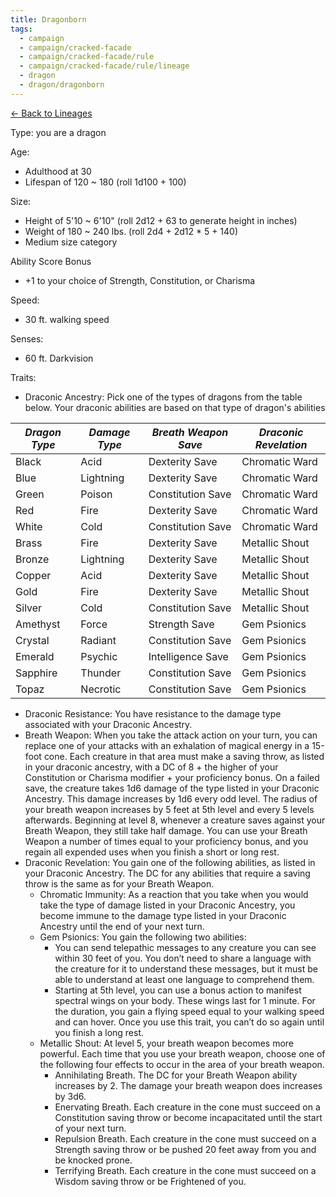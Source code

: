 ```yaml
---
title: Dragonborn
tags:
  - campaign
  - campaign/cracked-facade
  - campaign/cracked-facade/rule
  - campaign/cracked-facade/rule/lineage
  - dragon
  - dragon/dragonborn
---
```


[<- Back to Lineages](index.md)

Type: you are a dragon

Age:

- Adulthood at 30
- Lifespan of 120 ~ 180 (roll 1d100 + 100)

Size:

- Height of 5'10 ~ 6'10" (roll 2d12 + 63 to generate height in inches)
- Weight of 180 ~ 240 lbs. (roll 2d4 + 2d12 * 5 + 140)
- Medium size category

Ability Score Bonus

- +1 to your choice of Strength, Constitution, or Charisma

Speed:

- 30 ft. walking speed

Senses:

- 60 ft. Darkvision

Traits:

- Draconic Ancestry: Pick one of the types of dragons from the table below. Your draconic abilities are based on that type of dragon's abilities

| *Dragon Type* | *Damage Type* | *Breath Weapon Save* | *Draconic Revelation* |
| ----------- | ----------- | ------------------ | ------------------- |
| Black       | Acid        | Dexterity Save     | Chromatic Ward      |
| Blue        | Lightning   | Dexterity Save     | Chromatic Ward      |
| Green       | Poison      | Constitution Save  | Chromatic Ward      |
| Red         | Fire        | Dexterity Save     | Chromatic Ward      |
| White       | Cold        | Constitution Save  | Chromatic Ward      |
| Brass       | Fire        | Dexterity Save     | Metallic Shout      |
| Bronze      | Lightning   | Dexterity Save     | Metallic Shout      |
| Copper      | Acid        | Dexterity Save     | Metallic Shout      |
| Gold        | Fire        | Dexterity Save     | Metallic Shout      |
| Silver      | Cold        | Constitution Save  | Metallic Shout      |
| Amethyst    | Force       | Strength Save      | Gem Psionics        |
| Crystal     | Radiant     | Constitution Save  | Gem Psionics        |
| Emerald     | Psychic     | Intelligence Save  | Gem Psionics        |
| Sapphire    | Thunder     | Constitution Save  | Gem Psionics        |
| Topaz       | Necrotic    | Constitution Save  | Gem Psionics        |

- Draconic Resistance: You have resistance to the damage type associated with your Draconic Ancestry.
- Breath Weapon: When you take the attack action on your turn, you can replace one of your attacks with an exhalation of magical energy in a 15-foot cone. Each creature in that area must make a saving throw, as listed in your draconic ancestry, with a DC of 8 + the higher of your Constitution or Charisma modifier + your proficiency bonus. On a failed save, the creature takes 1d6 damage of the type listed in your Draconic Ancestry. This damage increases by 1d6 every odd level. The radius of your breath weapon increases by 5 feet at 5th level and every 5 levels afterwards. Beginning at level 8, whenever a creature saves against your Breath Weapon, they still take half damage. You can use your Breath Weapon a number of times equal to your proficiency bonus, and you regain all expended uses when you finish a short or long rest.
- Draconic Revelation: You gain one of the following abilities, as listed in your Draconic Ancestry. The DC for any abilities that require a saving throw is the same as for your Breath Weapon.
	- Chromatic Immunity: As a reaction that you take when you would take the type of damage listed in your Draconic Ancestry, you become immune to the damage type listed in your Draconic Ancestry until the end of your next turn.
	- Gem Psionics: You gain the following two abilities:
		- You can send telepathic messages to any creature you can see within 30 feet of you. You don’t need to share a language with the creature for it to understand these messages, but it must be able to understand at least one language to comprehend them.
		- Starting at 5th level, you can use a bonus action to manifest spectral wings on your body. These wings last for 1 minute. For the duration, you gain a flying speed equal to your walking speed and can hover. Once you use this trait, you can’t do so again until you finish a long rest.
	- Metallic Shout: At level 5, your breath weapon becomes more powerful. Each time that you use your breath weapon, choose one of the following four effects to occur in the area of your breath weapon.
		- Annihilating Breath. The DC for your Breath Weapon ability increases by 2. The damage your breath weapon does increases by 3d6.
		- Enervating Breath. Each creature in the cone must succeed on a Constitution saving throw or become incapacitated until the start of your next turn.
		- Repulsion Breath. Each creature in the cone must succeed on a Strength saving throw or be pushed 20 feet away from you and be knocked prone.
		- Terrifying Breath. Each creature in the cone must succeed on a Wisdom saving throw or be Frightened of you.